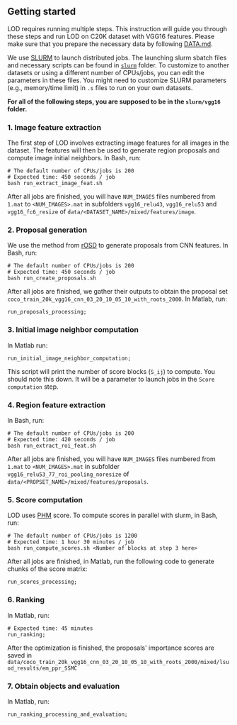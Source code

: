 ## Getting started
LOD requires running multiple steps. This instruction will guide you through these steps and run LOD on C20K dataset with VGG16 features. Please make sure that you prepare the necessary data by following [DATA.md](DATA.md).

We use [SLURM](https://slurm.schedmd.com/documentation.html) to launch distributed jobs. The launching slurm sbatch files and necessary scripts can be found in [`slurm`](../slurm/vgg16) folder.
To customize to another datasets or using a different number of CPUs/jobs, you can edit the parameters in these files. You might need to customize SLURM parameters (e.g., memory/time limit) in `.s` files to run on your own datasets. 

**For all of the following steps, you are supposed to be in the `slurm/vgg16` folder.**

### 1. Image feature extraction
The first step of LOD involves extracting image features for all images in the dataset. The features will then be used to generate region proposals and compute image initial neighbors. In Bash, run:
```
# The default number of CPUs/jobs is 200
# Expected time: 450 seconds / job
bash run_extract_image_feat.sh
```
After all jobs are finished, you will have `NUM_IMAGES` files numbered from `1.mat` to `<NUM_IMAGES>.mat` in subfolders `vgg16_relu43`, `vgg16_relu53` and `vgg16_fc6_resize` of `data/<DATASET_NAME>/mixed/features/image`.

### 2. Proposal generation
We use the method from [rOSD](https://github.com/huyvvo/rOSD) to generate proposals from CNN features. In Bash, run:
```
# The default number of CPUs/jobs is 200
# Expected time: 450 seconds / job
bash run_create_proposals.sh
```

After all jobs are finished, we gather their outputs to obtain the proposal set `coco_train_20k_vgg16_cnn_03_20_10_05_10_with_roots_2000`. In Matlab, run:
```
run_proposals_processing;
```

### 3. Initial image neighbor computation
In Matlab run:
```
run_initial_image_neighbor_computation;
```
This script will print the number of score blocks (`S_ij`) to compute. You should note this down. It will be a parameter to launch jobs in the `Score computation` step.

### 4. Region feature extraction
In Bash, run:
```
# The default number of CPUs/jobs is 200
# Expected time: 420 seconds / job
bash run_extract_roi_feat.sh
```
After all jobs are finished, you will have `NUM_IMAGES` files numbered from `1.mat` to `<NUM_IMAGES>.mat` in subfolder `vgg16_relu53_77_roi_pooling_noresize` of `data/<PROPSET_NAME>/mixed/features/proposals`.

### 5. Score computation
LOD uses [PHM](https://openaccess.thecvf.com/content_cvpr_2015/papers/Cho_Unsupervised_Object_Discovery_2015_CVPR_paper.pdf) score. To compute scores in parallel with slurm, in Bash, run:
```
# The default number of CPUs/jobs is 1200
# Expected time: 1 hour 30 minutes / job
bash run_compute_scores.sh <Number of blocks at step 3 here>
```
After all jobs are finished, in Matlab, run the following code to generate chunks of the score matrix:
```
run_scores_processing;
```

### 6. Ranking
In Matlab, run:
```
# Expected time: 45 minutes
run_ranking;
```
After the optimization is finished, the proposals' importance scores are saved in `data/coco_train_20k_vgg16_cnn_03_20_10_05_10_with_roots_2000/mixed/lsuod_results/em_ppr_SSMC`

### 7. Obtain objects and evaluation
In Matlab, run:
```
run_ranking_processing_and_evaluation;
```

